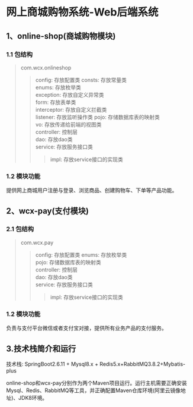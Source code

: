 # 网上商城购物系统-Web后端系统
## 1、online-shop(商城购物模块)
### 1.1 包结构
>com.wcx.onlineshop
>>config: 存放配置类
>> consts: 存放常量类  
> enums: 存放枚举类  
> exception: 存放自定义异常类  
> form: 存放表单类  
> interceptor: 存放自定义拦截类  
> listener: 存放监听操作类
> pojo: 存储数据库表的映射类  
> vo: 存放传递给前端的视图类  
> controller: 控制层  
> dao: 存放dao类  
> service: 存放服务接口类
>>> impl: 存放service接口的实现类  
### 1.2 模块功能
提供网上商城用户注册与登录、浏览商品、创建购物车、下单等产品功能。
## 2、wcx-pay(支付模块)
### 2.1 包结构
> com.wcx.pay
>>config: 存放配置类
> enums: 存放枚举类  
> pojo: 存储数据库表的映射类  
> controller: 控制层  
> dao: 存放dao类  
> service: 存放服务接口类
>>> impl: 存放service接口的实现类  
### 1.2 模块功能
负责与支付平台微信或者支付宝对接，提供所有业务产品的支付服务。
## 3.技术栈简介和运行

技术栈: SpringBoot2.6.11 + Mysql8.x + Redis5.x+RabbitMQ3.8.2+Mybatis-plus


online-shop和wcx-pay分别作为两个Maven项目运行。运行主机需要正确安装Mysql、Redis、RabbitMQ等工具，并正确配置Maven仓库环境(阿里云镜像地址)、JDK8环境。
